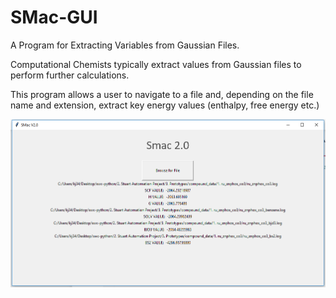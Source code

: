 # SMac-GUI

A Program for Extracting Variables from Gaussian Files.

Computational Chemists typically extract values from Gaussian files to perform further calculations.

This program allows a user to navigate to a file and, depending on the file name and extension, extract key energy values (enthalpy, free energy etc.)

![](Images/SMacPicture.PNG)
